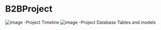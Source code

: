 # B2BProject
![image](https://github.com/Gizemexe/B2BProject/assets/108283247/4518f8ed-6fe0-44a8-b28b-862c261e631c)
-Project Timeline
![image](https://github.com/Gizemexe/B2BProject/assets/108283247/6ad124fe-5873-4fa0-b5cd-c9ed3c928ecd)
-Project Database Tables and models
